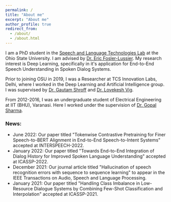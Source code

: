 ```yaml
---
permalink: /
title: "About me"
excerpt: "About me"
author_profile: true
redirect_from: 
  - /about/
  - /about.html
---
```

I am a PhD student in the [Speech and Language Technologies Lab](https://osu-slatelab.github.io/) at the Ohio State University. I am advised by [Dr. Eric Fosler-Lussier](https://efosler.github.io/). My research interest is Deep Learning, specifically in it's application for End-to-End Speech Understanding in Spoken Dialog Systems.
 
Prior to joining OSU in 2019, I was a Researcher at TCS Innovation Labs, Delhi, where I worked in the Deep Learning and Artificial Intelligence group. I was supervised by [Dr. Gautam Shroff](https://www.linkedin.com/in/gautam-shroff-066901/) and [Dr. Lovekesh Vig](https://sites.google.com/site/lovekeshhome/).
 
From 2012-2016, I was an undergraduate student of Electrical Engineering at IIT (BHU), Varanasi. Here I worked under the supervision of [Dr. Gopal Sharma](https://www.iitbhu.ac.in/dept/eee/people/gsharmaeee).

### News:
* June 2022: Our paper titled "Tokenwise Contrastive Pretraining for Finer Speech-to-BERT Alignment in End-to-End Speech-to-Intent Systems" accepted at INTERSPEECH-2022.
* January 2022: Our paper titled "Towards End-to-End Integration of Dialog History for Improved Spoken Language Understanding" accepted at ICASSP-2022.
* December 2021: Our journal article titled "Hallucination of speech recognition errors with sequence to sequence learning" to appear in the IEEE Transactions on Audio, Speech and Language Processing.
* January 2021: Our paper titled "Handling Class Imbalance in Low-Resource Dialogue Systems by Combining Few-Shot Classification and Interpolation" accepted at ICASSP-2021.
